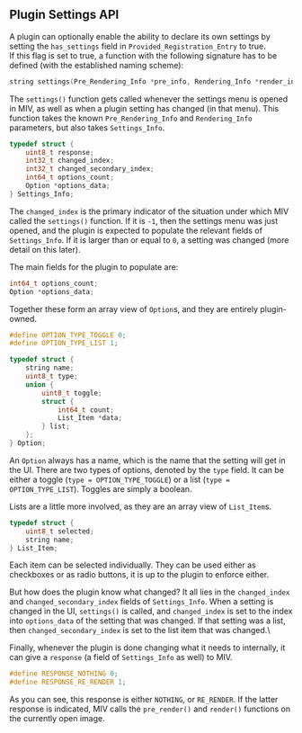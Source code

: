 ## Plugin Settings API
A plugin can optionally enable the ability to declare its own settings by setting the `has_settings` field in
`Provided_Registration_Entry` to true.\
If this flag is set to true, a function with the following signature has to be defined (with the established naming scheme):
```c
string settings(Pre_Rendering_Info *pre_info, Rendering_Info *render_info, Settings_Info *settings_info);
```
The `settings()` function gets called whenever the settings menu is opened in MIV, as well as when a plugin setting has changed (in that menu).
This function takes the known `Pre_Rendering_Info` and `Rendering_Info` parameters, but also takes `Settings_Info`.
```c
typedef struct {
	uint8_t response;
	int32_t changed_index;
	int32_t changed_secondary_index;
	int64_t options_count;
	Option *options_data;
} Settings_Info;
```
The `changed_index` is the primary indicator of the situation under which MIV called the `settings()` function.
If it is `-1`, then the settings menu was just opened, and the plugin is expected to populate the relevant fields of `Settings_Info`.
If it is larger than or equal to `0`, a setting was changed (more detail on this later).

The main fields for the plugin to populate are:
```c
int64_t options_count;
Option *options_data;
```
Together these form an array view of `Option`s, and they are entirely plugin-owned.
```c
#define OPTION_TYPE_TOGGLE 0;
#define OPTION_TYPE_LIST 1;

typedef struct {
	string name;
	uint8_t type;
	union {
		uint8_t toggle;
		struct {
			int64_t count;
			List_Item *data;
		} list;
	};
} Option;
```
An `Option` always has a name, which is the name that the setting will get in the UI. There are two types of options, denoted by the `type` field.
It can be either a toggle (`type = OPTION_TYPE_TOGGLE`) or a list (`type = OPTION_TYPE_LIST`). Toggles are simply a boolean.

Lists are a little more involved, as they are an array view of `List_Item`s.
```c
typedef struct {
	uint8_t selected;
	string name;
} List_Item;
```
Each item can be selected individually. They can be used either as checkboxes or as radio buttons, it is up to the plugin to enforce either.

But how does the plugin know what changed? It all lies in the `changed_index` and `changed_secondary_index` fields of `Settings_Info`.
When a setting is changed in the UI, `settings()` is called, and `changed_index` is set to the index into `options_data` of the setting that was changed.
If that setting was a list, then `changed_secondary_index` is set to the list item that was changed.\

Finally, whenever the plugin is done changing what it needs to internally, it can give a `response` (a field of `Settings_Info` as well) to MIV.
```c
#define RESPONSE_NOTHING 0;
#define RESPONSE_RE_RENDER 1;
```
As you can see, this response is either `NOTHING`, or `RE_RENDER`. If the latter response is indicated, MIV calls the `pre_render()` and `render()`
functions on the currently open image.
